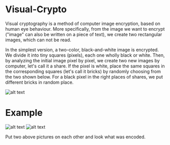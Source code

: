 <h1> Visual-Crypto </h1>

Visual cryptography is a method of computer image encryption, based on human eye behaviour.
More specifically, from the image we want to encrypt ("image" can also be written on a piece of text),
we create two rectangular images, which can not be read.


In the simplest version, a two-color, black-and-white image is encrypted.
We divide it into tiny squares (pixels), each one wholly black or white.
Then, by analyzing the initial image pixel by pixel, we create two new images by computer,
let's call it a share. If the pixel is white, place the same squares in the corresponding squares (let's call it bricks)
by randomly choosing from the two shown below.
For a black pixel in the right places of shares, we put different bricks in random place.

![alt text](http://www.deltami.edu.pl/temat/matematyka/zastosowania/2012/06/30/1207jaszu2_thumb_350px.png)

<h1> Example </h1>

![alt text](http://www.deltami.edu.pl/temat/matematyka/zastosowania/2012/06/30/jas1_thumb_350px.png)
![alt text](http://www.deltami.edu.pl/temat/matematyka/zastosowania/2012/06/30/jas2_thumb_350px.png)

Put two above pictures on each other and look what was encoded.
